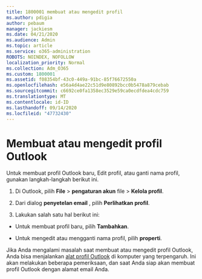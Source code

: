 ```yaml
---
title: 1800001 membuat atau mengedit profil
ms.author: pdigia
author: pebaum
manager: jackiesm
ms.date: 04/21/2020
ms.audience: Admin
ms.topic: article
ms.service: o365-administration
ROBOTS: NOINDEX, NOFOLLOW
localization_priority: Normal
ms.collection: Adm_O365
ms.custom: 1800001
ms.assetid: f08354bf-43c0-449a-91bc-85f76672550a
ms.openlocfilehash: e56a4d4ae22c51d9e80892bcc0b5478a879cebab
ms.sourcegitcommit: c6692ce0fa1358ec3529e59ca0ecdfdea4cdc759
ms.translationtype: MT
ms.contentlocale: id-ID
ms.lasthandoff: 09/14/2020
ms.locfileid: "47732430"
---
```

# <a name="create-or-edit-an-outlook-profile"></a>Membuat atau mengedit profil Outlook

Untuk membuat profil Outlook baru, Edit profil, atau ganti nama profil, gunakan langkah-langkah berikut ini.
  
1. Di Outlook, pilih **File** \> **pengaturan akun** file \> **Kelola profil**.
    
2. Dari dialog **penyetelan email** , pilih **Perlihatkan profil**.
    
3. Lakukan salah satu hal berikut ini:
    
  - Untuk membuat profil baru, pilih **Tambahkan**.
    
  - Untuk mengedit atau mengganti nama profil, pilih **properti**.
    
Jika Anda mengalami masalah saat membuat atau mengedit profil Outlook, Anda bisa menjalankan [alat profil Outlook](https://aka.ms/SaRA-OutlookSetupProfile) di komputer yang terpengaruh. Ini akan melakukan beberapa pemeriksaan, dan saat Anda siap akan membuat profil Outlook dengan alamat email Anda. 
  

